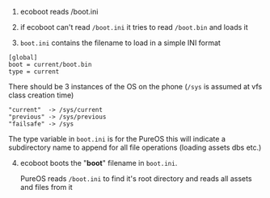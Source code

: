 1. ecoboot reads /boot.ini
 
2. if ecoboot can't read `/boot.ini` it tries to 
   read `/boot.bin` and loads it 
   
3. `boot.ini` contains the filename to load in a
   simple INI format  
```
[global]  
boot = current/boot.bin  
type = current  
```

There should be 3 instances of the OS on the
phone (`/sys` is assumed at vfs class creation time)

```  
"current"  -> /sys/current  
"previous" -> /sys/previous  
"failsafe" -> /sys  
```

The type variable in `boot.ini` is for the PureOS
this will indicate a subdirectory name to append
for all file operations (loading assets dbs etc.)

4. ecoboot boots the "**boot**" filename in `boot.ini`.

   PureOS reads `/boot.ini` to find it's root directory
   and reads all assets and files from it